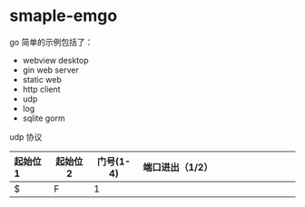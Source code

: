# smaple-emgo
go 简单的示例包括了：
- webview desktop
- gin web server
- static web
- http client
- udp 
- log
- sqlite gorm

udp 协议

| 起始位1 | 起始位2 | 门号(1-4) | 端口进出（1/2） |      |      |      |      |      |      |      |      |      |
| :------ | ------- | --------- | --------------- | ---- | ---- | ---- | ---- | ---- | ---- | ---- | ---- | ---- |
| $       | F       | 1         |                 |      |      |      |      |      |      |      |      |      |

